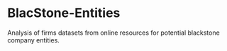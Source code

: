 # BlacStone-Entities
Analysis of firms datasets from online resources for potential blackstone company entities.
